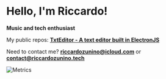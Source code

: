 # Hello, I'm Riccardo! 
**Music and tech enthusiast**
 
 My public repos:
 [**TxtEditor - A text editor built in ElectronJS**](https://github.com/RiccardoZuninoJ/TXTditor)

Need to contact me? 
**riccardozunino@icloud.com** or **contact@riccardozunino.tech**

![Metrics](https://metrics.lecoq.io/RiccardoZuninoJ?template=terminal&base.header=0&base.activity=0&base.repositories=0&base.metadata=0&languages=1&languages.limit=8&languages.colors=github&languages.threshold=0%25&config.timezone=Europe/Rome)
